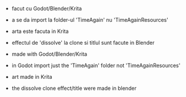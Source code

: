 - facut cu Godot/Blender/Krita

- a se da import la folder-ul 'TimeAgain' nu 'TimeAgainResources'

- arta este facuta in Krita

- effectul de 'dissolve' la clone si titlul sunt facute in Blender



- made with Godot/Blender/Krita

- in Godot import just the 'TimeAgain' folder not 'TimeAgainResources'

- art made in Krita

- the dissolve clone effect/title were made in blender